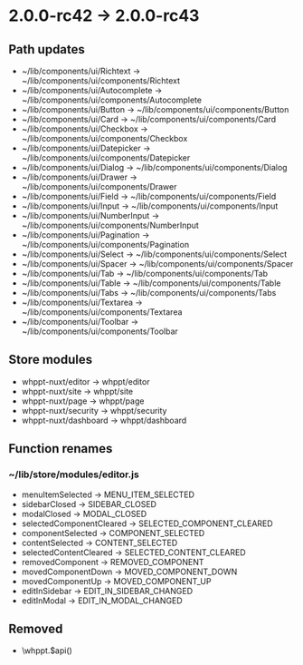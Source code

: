 # 2.0.0-rc42 -> 2.0.0-rc43

## Path updates

- ~/lib/components/ui/Richtext -> ~/lib/components/ui/components/Richtext
- ~/lib/components/ui/Autocomplete -> ~/lib/components/ui/components/Autocomplete
- ~/lib/components/ui/Button -> ~/lib/components/ui/components/Button
- ~/lib/components/ui/Card -> ~/lib/components/ui/components/Card
- ~/lib/components/ui/Checkbox -> ~/lib/components/ui/components/Checkbox
- ~/lib/components/ui/Datepicker -> ~/lib/components/ui/components/Datepicker
- ~/lib/components/ui/Dialog -> ~/lib/components/ui/components/Dialog
- ~/lib/components/ui/Drawer -> ~/lib/components/ui/components/Drawer
- ~/lib/components/ui/Field -> ~/lib/components/ui/components/Field
- ~/lib/components/ui/Input -> ~/lib/components/ui/components/Input
- ~/lib/components/ui/NumberInput -> ~/lib/components/ui/components/NumberInput
- ~/lib/components/ui/Pagination -> ~/lib/components/ui/components/Pagination
- ~/lib/components/ui/Select -> ~/lib/components/ui/components/Select
- ~/lib/components/ui/Spacer -> ~/lib/components/ui/components/Spacer
- ~/lib/components/ui/Tab -> ~/lib/components/ui/components/Tab
- ~/lib/components/ui/Table -> ~/lib/components/ui/components/Table
- ~/lib/components/ui/Tabs -> ~/lib/components/ui/components/Tabs
- ~/lib/components/ui/Textarea -> ~/lib/components/ui/components/Textarea
- ~/lib/components/ui/Toolbar -> ~/lib/components/ui/components/Toolbar

## Store modules

- whppt-nuxt/editor -> whppt/editor
- whppt-nuxt/site -> whppt/site
- whppt-nuxt/page -> whppt/page
- whppt-nuxt/security -> whppt/security
- whppt-nuxt/dashboard -> whppt/dashboard

## Function renames

### ~/lib/store/modules/editor.js

- menuItemSelected -> MENU_ITEM_SELECTED
- sidebarClosed -> SIDEBAR_CLOSED
- modalClosed -> MODAL_CLOSED
- selectedComponentCleared -> SELECTED_COMPONENT_CLEARED
- componentSelected -> COMPONENT_SELECTED
- contentSelected -> CONTENT_SELECTED
- selectedContentCleared -> SELECTED_CONTENT_CLEARED
- removedComponent -> REMOVED_COMPONENT
- movedComponentDown -> MOVED_COMPONENT_DOWN
- movedComponentUp -> MOVED_COMPONENT_UP
- editInSidebar -> EDIT_IN_SIDEBAR_CHANGED
- editInModal -> EDIT_IN_MODAL_CHANGED

## Removed

- \whppt.\$api()

